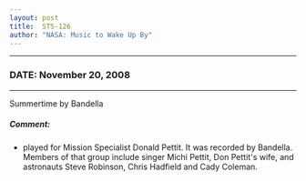```yaml
---
layout: post
title:  STS-126
author: "NASA: Music to Wake Up By"
---
```


----
### DATE: November 20, 2008
----
Summertime by Bandella

##### Comment:
* played for Mission Specialist Donald Pettit. It was recorded by Bandella. Members of that group include singer Michi Pettit, Don Pettit's wife, and astronauts Steve Robinson, Chris Hadfield and Cady Coleman.
